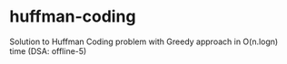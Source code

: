 # huffman-coding
Solution to Huffman Coding problem with Greedy approach in O(n.logn) time  (DSA: offline-5)
